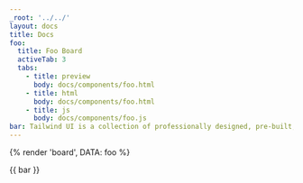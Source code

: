 ```yaml
---
_root: '../../'
layout: docs
title: Docs
foo:
  title: Foo Board
  activeTab: 3
  tabs:
    - title: preview
      body: docs/components/foo.html
    - title: html
      body: docs/components/foo.html
    - title: js
      body: docs/components/foo.js
bar: Tailwind UI is a collection of professionally designed, pre-built, fully responsive HTML snippets you can drop into your Tailwind projects. Get started by checking out our free preview components, or browsing the PNG previews in the categories you're most curious about.
---
```

<!-- Clipboard & Highlight -->
{% render 'board', DATA: foo %}

<!-- Callout & Alert-->
<div class="callout">
  {{ bar }}
</div>
